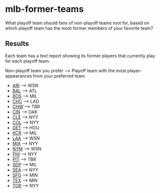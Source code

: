 # mlb-former-teams
What playoff team should fans of non-playoff teams root for, based on which playoff team has the most former members of your favorite team?


## Results
Each team has a text report showing its former players that currently play for each playoff team.

Non-playoff team you prefer --> Playoff team with the most player-appearances from your preferred team

* [ARI](non_playoff_teams/ARI.txt) --> WSN
* [BAL](non_playoff_teams/BAL.txt) --> ATL
* [BOS](non_playoff_teams/BOS.txt) --> MIL
* [CHC](non_playoff_teams/CHC.txt) --> LAD
* [CHW](non_playoff_teams/CHW.txt) --> TBR
* [CIN](non_playoff_teams/CIN.txt) --> OAK
* [CLE](non_playoff_teams/CLE.txt) --> NYY
* [COL](non_playoff_teams/COL.txt) --> NYY
* [DET](non_playoff_teams/DET.txt) --> HOU
* [KCR](non_playoff_teams/KCR.txt) --> MIL
* [LAA](non_playoff_teams/LAA.txt) --> WSN
* [MIA](non_playoff_teams/MIA.txt) --> NYY
* [NYM](non_playoff_teams/NYM.txt) --> WSN
* [PHI](non_playoff_teams/PHI.txt) --> NYY
* [PIT](non_playoff_teams/PIT.txt) --> TBR
* [SDP](non_playoff_teams/SDP.txt) --> MIL
* [SEA](non_playoff_teams/SEA.txt) --> NYY
* [SFG](non_playoff_teams/SFG.txt) --> MIN
* [TEX](non_playoff_teams/TEX.txt) --> MIN
* [TOR](non_playoff_teams/TOR.txt) --> NYY
